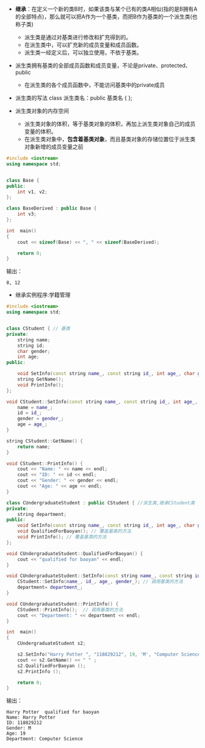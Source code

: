 * **继承**：在定义一个新的类B时，如果该类与某个已有的类A相似(指的是B拥有A的全部特点)，那么就可以把A作为一个基类，而把B作为基类的一个派生类(也称子类)
  * 派生类是通过对基类进行修改和扩充得到的。
  * 在派生类中，可以扩充新的成员变量和成员函数。
  * 派生类一经定义后，可以独立使用，不依于基类。
  
* 派生类拥有基类的全部成员函数和成员变量，不论是private、protected、public
  * 在派生类的各个成员函数中，不能访问基类中的private成员
  
* 派生类的写法
 class 派生类名：public 基类名
 {
 };
 
* 派生类对象的内存空间
  * 派生类对象的体积，等于基类对象的体积，再加上派生类对象自己的成员变量的体积。
  * 在派生类对象中，**包含着基类对象**，而且基类对象的存储位置位于派生类对象新增的成员变量之前
```c++
#include <iostream>
using namespace std;


class Base {
public:
    int v1, v2;
};

class BaseDerived : public Base {
    int v3;
};

int  main()
{
    cout << sizeof(Base) << ", " << sizeof(BaseDerived);

    return 0;
}
```
输出：
```
8, 12
```

* 继承实例程序:学籍管理
```c++
#include <iostream>
using namespace std;


class CStudent { // 基类
private:
    string name;
    string id;
    char gender;
    int age;
public:

    void SetInfo(const string name_, const string id_, int age_, char gender_);
    string GetName();
    void PrintInfo();
};

void CStudent::SetInfo(const string name_, const string id_, int age_, char gender_) {
    name = name_;
    id = id_;
    gender = gender_;
    age = age_;
}

string CStudent::GetName() {
    return name;
}

void CStudent::PrintInfo() {
    cout << "Name: " << name << endl;
    cout << "ID: " << id << endl;
    cout << "Gender: " << gender << endl;
    cout << "Age: " << age << endl;
}

class CUndergraduateStudent : public CStudent { //派生类,继承CStudent类
private:
    string department;
public:
    void SetInfo(const string name_, const string id_, int age_, char gender_, string department_); // 覆盖基类的方法
    void QualifiedForBaoyan(); // 覆盖基类的方法
    void PrintInfo(); // 覆盖基类的方法
};

void CUndergraduateStudent::QualifiedForBaoyan() {
    cout << "qualified for baoyan" << endl;
}

void CUndergraduateStudent::SetInfo(const string name_, const string id_, int age_, char gender_, string department_) {
    CStudent::SetInfo(name_, id_, age_, gender_); // 调用基类的方法
    department= department_;
}

void CUndergraduateStudent::PrintInfo() {
    CStudent::PrintInfo();  // 调用基类的方法
    cout << "Department: " << department << endl;
}

int  main()
{
    CUndergraduateStudent s2;

    s2.SetInfo("Harry Potter ", "118829212", 19, 'M', "Computer Science");
    cout << s2.GetName() << " " ;
    s2.QualifiedForBaoyan ();
    s2.PrintInfo ();

    return 0;
}
```
输出：
```
Harry Potter  qualified for baoyan
Name: Harry Potter 
ID: 118829212
Gender: M
Age: 19
Department: Computer Science
```
